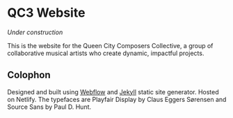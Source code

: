 # QC3 Website

*Under construction*

This is the website for the Queen City Composers Collective, a group of
collaborative musical artists who create dynamic, impactful projects.

## Colophon
Designed and built using [Webflow](https://webflow.com) and
[Jekyll](https://jekyllrb.com) static site generator. Hosted on Netlify.
The typefaces are Playfair Display by Claus Eggers Sørensen and Source Sans by
Paul D. Hunt.

